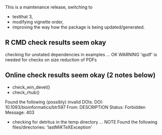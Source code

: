 This is a maintenance release, switching to 

- testthat 3,
- modifying vignette order,
- improving the way how the package is being updated/generated.

## R CMD check results seem okay

checking for unstated dependencies in examples ... OK
   WARNING
  'qpdf' is needed for checks on size reduction of PDFs

## Online check results seem okay (2 notes below)

- check_win_devel()
- check_rhub()

Found the following (possibly) invalid DOIs:
  DOI: 10.1093/bioinformatics/btr597
    From: DESCRIPTION
    Status: Forbidden
    Message: 403
* checking for detritus in the temp directory ... NOTE
Found the following files/directories:
  'lastMiKTeXException'
